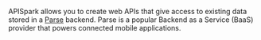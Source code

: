 APISpark allows you to create web APIs that give access to existing data stored in a [Parse](https://parse.com/) backend. Parse is a popular Backend as a Service (BaaS) provider that powers connected mobile applications.